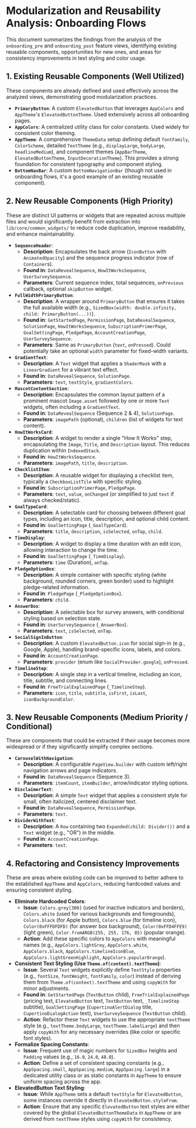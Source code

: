# Modularization and Reusability Analysis: Onboarding Flows

This document summarizes the findings from the analysis of the `onboarding_pre` and `onboarding_post` feature views, identifying existing reusable components, opportunities for new ones, and areas for consistency improvements in text styling and color usage.

## 1. Existing Reusable Components (Well Utilized)

These components are already defined and used effectively across the analyzed views, demonstrating good modularization practices.

*   **`PrimaryButton`**: A custom `ElevatedButton` that leverages `AppColors` and `AppTheme`'s `ElevatedButtonTheme`. Used extensively across all onboarding pages.
*   **`AppColors`**: A centralized utility class for color constants. Used widely for consistent color theming.
*   **`AppTheme`**: A comprehensive `ThemeData` setup defining default `fontFamily`, `ColorScheme`, detailed `TextTheme` (e.g., `displayLarge`, `bodyLarge`, `headlineMedium`), and component themes (`AppBarTheme`, `ElevatedButtonTheme`, `InputDecorationTheme`). This provides a strong foundation for consistent typography and component styling.
*   **`BottomNavBar`**: A custom `BottomNavigationBar` (though not used in onboarding flows, it's a good example of an existing reusable component).

## 2. New Reusable Components (High Priority)

These are distinct UI patterns or widgets that are repeated across multiple files and would significantly benefit from extraction into `lib/core/common_widgets/` to reduce code duplication, improve readability, and enhance maintainability.

*   **`SequenceHeader`**:
    *   **Description**: Encapsulates the back arrow (`IconButton` with `AnimatedOpacity`) and the sequence progress indicator (row of `Container`s).
    *   **Found in**: `DataRevealSequence`, `HowItWorksSequence`, `UserSurveySequence`.
    *   **Parameters**: Current sequence index, total sequences, `onPrevious` callback, optional `skipButton` widget.
*   **`FullWidthPrimaryButton`**:
    *   **Description**: A wrapper around `PrimaryButton` that ensures it takes the full available width (e.g., `SizedBox(width: double.infinity, child: PrimaryButton(...))`).
    *   **Found in**: `GetStartedPage`, `PermissionPage`, `DataRevealSequence`, `SolutionPage`, `HowItWorksSequence`, `SubscriptionPrimerPage`, `GoalSettingPage`, `PledgePage`, `AccountCreationPage`, `UserSurveySequence`.
    *   **Parameters**: Same as `PrimaryButton` (`text`, `onPressed`). Could potentially take an optional `width` parameter for fixed-width variants.
*   **`GradientText`**:
    *   **Description**: A `Text` widget that applies a `ShaderMask` with a `LinearGradient` for a vibrant text effect.
    *   **Found in**: `DataRevealSequence`, `SolutionPage`.
    *   **Parameters**: `text`, `textStyle`, `gradientColors`.
*   **`MascotContentSection`**:
    *   **Description**: Encapsulates the common layout pattern of a prominent mascot `Image.asset` followed by one or more `Text` widgets, often including a `GradientText`.
    *   **Found in**: `DataRevealSequence` (Sequence 2 & 4), `SolutionPage`.
    *   **Parameters**: `imagePath` (optional), `children` (list of widgets for text content).
*   **`HowItWorksCard`**:
    *   **Description**: A widget to render a single "How It Works" step, encapsulating the `Image`, `Title`, and `Description` layout. This reduces duplication within `IndexedStack`.
    *   **Found in**: `HowItWorksSequence`.
    *   **Parameters**: `imagePath`, `title`, `description`.
*   **`ChecklistItem`**:
    *   **Description**: A reusable widget for displaying a checklist item, typically a `CheckboxListTile` with specific styling.
    *   **Found in**: `SubscriptionPrimerPage`, `PledgePage`.
    *   **Parameters**: `text`, `value`, `onChanged` (or simplified to just `text` if always checked/static).
*   **`GoalTypeCard`**:
    *   **Description**: A selectable card for choosing between different goal types, including an icon, title, description, and optional child content.
    *   **Found in**: `GoalSettingPage` (`_GoalTypeCard`).
    *   **Parameters**: `title`, `description`, `isSelected`, `onTap`, `child`.
*   **`TimeDisplay`**:
    *   **Description**: A widget to display a time duration with an edit icon, allowing interaction to change the time.
    *   **Found in**: `GoalSettingPage` (`_TimeDisplay`).
    *   **Parameters**: `time` (Duration), `onTap`.
*   **`PledgeOptionBox`**:
    *   **Description**: A simple container with specific styling (white background, rounded corners, green border) used to highlight pledge-related information.
    *   **Found in**: `PledgePage` (`_PledgeOptionBox`).
    *   **Parameters**: `child`.
*   **`AnswerBox`**:
    *   **Description**: A selectable box for survey answers, with conditional styling based on selection state.
    *   **Found in**: `UserSurveySequence` (`_AnswerBox`).
    *   **Parameters**: `text`, `isSelected`, `onTap`.
*   **`SocialSignInButton`**:
    *   **Description**: A custom `ElevatedButton.icon` for social sign-in (e.g., Google, Apple), handling brand-specific icons, labels, and colors.
    *   **Found in**: `AccountCreationPage`.
    *   **Parameters**: `provider` (enum like `SocialProvider.google`), `onPressed`.
*   **`TimelineStep`**:
    *   **Description**: A single step in a vertical timeline, including an icon, title, subtitle, and connecting lines.
    *   **Found in**: `FreeTrialExplainedPage` (`_TimelineStep`).
    *   **Parameters**: `icon`, `title`, `subtitle`, `isFirst`, `isLast`, `iconBackgroundColor`.

## 3. New Reusable Components (Medium Priority / Conditional)

These are components that could be extracted if their usage becomes more widespread or if they significantly simplify complex sections.

*   **`CarouselWithNavigation`**:
    *   **Description**: A configurable `PageView.builder` with custom left/right navigation arrows and page indicators.
    *   **Found in**: `DataRevealSequence` (Sequence 3).
    *   **Parameters**: `itemCount`, `itemBuilder`, arrow/indicator styling options.
*   **`DisclaimerText`**:
    *   **Description**: A simple `Text` widget that applies a consistent style for small, often italicized, centered disclaimer text.
    *   **Found in**: `DataRevealSequence`, `PermissionPage`.
    *   **Parameters**: `text`.
*   **`DividerWithText`**:
    *   **Description**: A `Row` containing two `Expanded(child: Divider())` and a `Text` widget (e.g., "OR") in the middle.
    *   **Found in**: `AccountCreationPage`.
    *   **Parameters**: `text`.

## 4. Refactoring and Consistency Improvements

These are areas where existing code can be improved to better adhere to the established `AppTheme` and `AppColors`, reducing hardcoded values and ensuring consistent styling.

*   **Eliminate Hardcoded Colors**:
    *   **Issue**: `Colors.grey[300]` (used for inactive indicators and borders), `Colors.white` (used for various backgrounds and foregrounds), `Colors.black` (for Apple button), `Colors.blue` (for timeline icon), `Color(0xFFFDFDFD)` (for answer box background), `Color(0xFFD4FFE9)` (light green), `Color.fromARGB(255, 255, 176, 85)` (popular orange).
    *   **Action**: Add these specific colors to `AppColors` with meaningful names (e.g., `AppColors.lightGrey`, `AppColors.white`, `AppColors.black`, `AppColors.timelineIconBlue`, `AppColors.lightGreenHighlight`, `AppColors.popularOrange`).
*   **Consistent Text Styling (Use `Theme.of(context).textTheme`)**:
    *   **Issue**: Several `Text` widgets explicitly define `TextStyle` properties (e.g., `fontSize`, `fontWeight`, `fontFamily`, `color`) instead of deriving them from `Theme.of(context).textTheme` and using `copyWith` for minor adjustments.
    *   **Found in**: `GetStartedPage` (`TextButton` child), `FreeTrialExplainedPage` (pricing text, `ElevatedButton` text, `TextButton` text, `_TimelineStep` subtitle), `GoalSettingPage` (`CupertinoAlertDialog` title, `CupertinoDialogAction` text), `UserSurveySequence` (`TextButton` child).
    *   **Action**: Refactor these `Text` widgets to use the appropriate `textTheme` style (e.g., `textTheme.bodyLarge`, `textTheme.labelLarge`) and then apply `copyWith` for any necessary overrides (like color or specific font styles).
*   **Formalize Spacing Constants**:
    *   **Issue**: Frequent use of magic numbers for `SizedBox` heights and `Padding` values (e.g., `16.0`, `24.0`, `48.0`).
    *   **Action**: Define a set of consistent spacing constants (e.g., `AppSpacing.small`, `AppSpacing.medium`, `AppSpacing.large`) in a dedicated utility class or as static constants in `AppTheme` to ensure uniform spacing across the app.
*   **ElevatedButton Text Styling**:
    *   **Issue**: While `AppTheme` sets a default `textStyle` for `ElevatedButton`, some instances override it directly in `ElevatedButton.styleFrom`.
    *   **Action**: Ensure that any specific `ElevatedButton` text styles are either covered by the global `ElevatedButtonThemeData` in `AppTheme` or are derived from `textTheme` styles using `copyWith` for consistency.
